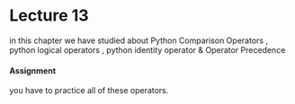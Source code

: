 # Lecture 13

in this chapter we have studied about Python Comparison Operators , python logical operators , python identity operator & Operator Precedence


#### Assignment 

you have to practice all of these operators.